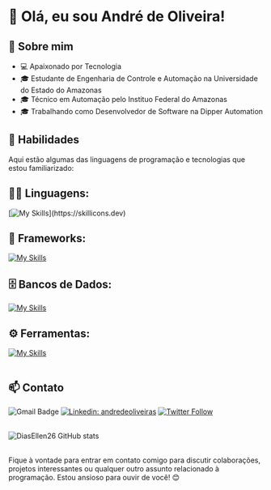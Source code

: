 # 👋 Olá, eu sou André de Oliveira!

## 💼 Sobre mim

- 💻 Apaixonado por Tecnologia
- 🎓 Estudante de Engenharia de Controle e Automação na Universidade do Estado do Amazonas
- 🎓 Técnico em Automação pelo Instituo Federal do Amazonas 
- 🎓 Trabalhando como Desenvolvedor de Software na Dipper Automation

## 🚀 Habilidades

Aqui estão algumas das linguagens de programação e tecnologias que estou familiarizado:

## 👨‍💻 Linguagens: 
[![My Skills](https://skillicons.dev/icons?i=python,c,cpp,)](https://skillicons.dev)

## 🧰 Frameworks: 
[![My Skills](https://skillicons.dev/icons?i=flask)](https://skillicons.dev)

## 🗄️ Bancos de Dados: 
[![My Skills](https://skillicons.dev/icons?i=postgres,mysql,mongo)](https://skillicons.dev)
## ⚙️ Ferramentas:
[![My Skills](https://skillicons.dev/icons?i=git,github,visualstudio,arduino)](https://skillicons.dev)<br><br>

## 📫 Contato

![Gmail Badge](https://img.shields.io/badge/-andreoliveira25000@outlook.com-006bed?style=flat-square&logo=Gmail&logoColor=white&link=mailto:andreoliveira25000@outlook.com)
[![Linkedin: andredeoliveiras](https://img.shields.io/badge/-ellendias-blue?style=flat-square&logo=Linkedin&logoColor=white&link=https://www.linkedin.com/in/andredeoliveiras/)](https://www.linkedin.com/in/andredeoliveiras/)
[![Twitter Follow](https://img.shields.io/twitter/follow/SeuUsuario?style=social)]({Link}) <br><br>

![DiasEllen26 GitHub stats](https://github-readme-stats.vercel.app/api?username=DiasEllen26&show_icons=true&theme=dark) <br><br>

Fique à vontade para entrar em contato comigo para discutir colaborações, projetos interessantes ou qualquer outro assunto relacionado à programação. Estou ansioso para ouvir de você! 😊

